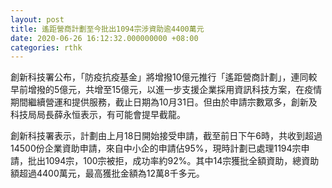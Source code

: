 ```yaml
---
layout: post
title: 遙距營商計劃至今批出1094宗涉資助逾4400萬元
date: 2020-06-26 16:12:32.000000000 +08:00
categories: rthk
---
```


創新科技署公布，「防疫抗疫基金」將增撥10億元推行「遙距營商計劃」，連同較早前增撥的5億元，共增至15億元，以進一步支援企業採用資訊科技方案，在疫情期間繼續營運和提供服務，截止日期為10月31日。但由於申請宗數眾多，創新及科技局局長薛永恒表示，有可能會提早截龍。

創新科技署表示，計劃由上月18日開始接受申請，截至前日下午6時，共收到超過14500份企業資助申請，來自中小企的申請佔95%，現時計劃已處理1194宗申請，批出1094宗，100宗被拒，成功率約92%。其中14宗獲批全額資助，總資助額超過4400萬元，最高獲批金額為12萬8千多元。
